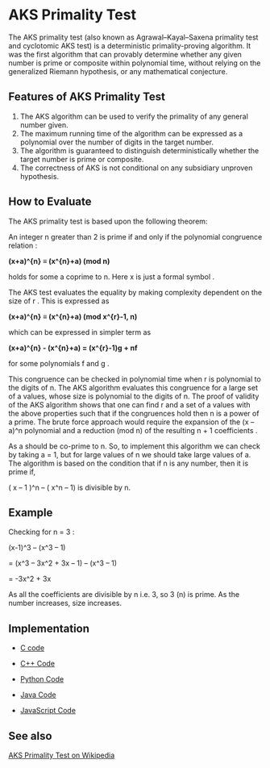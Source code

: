 # AKS Primality Test

The AKS primality test (also known as Agrawal–Kayal–Saxena primality test and cyclotomic AKS test) is a deterministic primality-proving algorithm. It was the first algorithm that can provably determine whether any given number is prime or composite within polynomial time, without relying on the generalized Riemann hypothesis, or any mathematical conjecture. 

## Features of AKS Primality Test

1. The AKS algorithm can be used to verify the primality of any general number given.
2. The maximum running time of the algorithm can be expressed as a polynomial over the number of digits in the target number.
3. The algorithm is guaranteed to distinguish deterministically whether the target number is prime or composite.
4. The correctness of AKS is not conditional on any subsidiary unproven hypothesis.

## How to Evaluate

The AKS primality test is based upon the following theorem: 

An integer n greater than 2 is prime if and only if the polynomial congruence relation :


**(x+a)^{n} ≡ (x^{n}+a) (mod n)**

holds for some a coprime to n. Here x is just a formal symbol .


The AKS test evaluates the equality by making complexity dependent on the size of r . This is expressed as

**(x+a)^{n} ≡ (x^{n}+a) (mod x^{r}-1, n)**


which can be expressed in simpler term as

**(x+a)^{n} - (x^{n}+a) = (x^{r}-1)g + nf**

for some polynomials f and g .

This congruence can be checked in polynomial time when r is polynomial to the digits of n. The AKS algorithm evaluates this congruence for a large set of a values, whose size is polynomial to the digits of n. The proof of validity of the AKS algorithm shows that one can find r and a set of a values with the above properties such that if the congruences hold then n is a power of a prime. The brute force approach would require the expansion of the (x – a)^n polynomial and a reduction (mod n) of the resulting n + 1 coefficients .

As a should be co-prime to n. So, to implement this algorithm we can check by taking a = 1, but for large values of n we should take large values of a.
The algorithm is based on the condition that if n is any number, then it is prime if,

( x – 1 )^n – ( x^n – 1) is divisible by n.

## Example

Checking for n = 3 :

(x-1)^3 – (x^3 – 1)

= (x^3 – 3x^2 + 3x – 1) – (x^3 – 1)

= -3x^2 + 3x

As all the coefficients are divisible by n i.e. 3, so 3 (n) is prime. As the number increases, size increases.

## Implementation

- [C code](https://github.com/jainaman224/Algo_Ds_Notes/blob/master/AKS_Primarility_Test/AKS.c)

- [C++ Code](https://github.com/jainaman224/Algo_Ds_Notes/blob/master/AKS_Primarility_Test/AKS.cpp) 

- [Python Code](https://github.com/jainaman224/Algo_Ds_Notes/blob/master/AKS_Primarility_Test/AKS.py)

- [Java Code](https://github.com/jainaman224/Algo_Ds_Notes/blob/master/AKS_Primarility_Test/AKS.java)

- [JavaScript Code](https://github.com/jainaman224/Algo_Ds_Notes/blob/master/AKS_Primarility_Test/AKS.js)

 
## See also
[AKS Primality Test on Wikipedia](https://en.wikipedia.org/wiki/AKS_primality_test)
